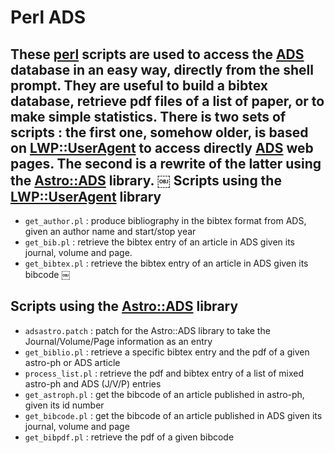 Perl ADS
========

These [perl][perl] scripts are used to access the [ADS][ADS] database in an easy way, directly from the shell prompt. They are useful to build a bibtex database, retrieve pdf files of a list of paper, or to make simple statistics. There is two sets of scripts : the first one, somehow older, is based on [LWP::UserAgent][LWPUA] to access directly [ADS][ADS] web pages. The second is a rewrite of the latter using the [Astro::ADS][AstroADS] library.
￼
Scripts using the [LWP::UserAgent][LWPUA] library
-------------------------------------------------

- ```get_author.pl``` : produce bibliography in the bibtex format from ADS, given an author name and start/stop year
- ```get_bib.pl``` : retrieve the bibtex entry of an article in ADS given its journal, volume and page.
- ```get_bibtex.pl``` : retrieve the bibtex entry of an article in ADS given its bibcode
￼

Scripts using the [Astro::ADS][AstroADS] library
------------------------------------------------

- ```adsastro.patch``` : patch for the Astro::ADS library to take the Journal/Volume/Page information as an entry
- ```get_biblio.pl``` : retrieve a specific bibtex entry and the pdf of a given astro-ph or ADS article
- ```process_list.pl``` : retrieve the pdf and bibtex entry of a list of mixed astro-ph and ADS (J/V/P) entries
- ```get_astroph.pl``` : get the bibcode of an article published in astro-ph, given its id number
- ```get_bibcode.pl``` : get the bibcode of an article published in ADS given its journal, volume and page
- ```get_bibpdf.pl```  : retrieve the pdf of a given bibcode



[perl]: https://www.perl.org/ "The Perl Programming Language"
[ADS]: http://adsabs.harvard.edu/ "The SAO/NASA Astrophysics Data System"
[LWPUA]:  http://search.cpan.org/~ether/libwww-perl-6.13/lib/LWP/UserAgent.pm "LWP::UserAgent - Web user agent class"
[AstroADS]: http://search.cpan.org/~duffee/Astro-ADS-1.26/ADS.pm "Astro::ADS - An object orientated interface to NASAs ADS database"
